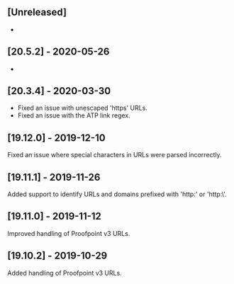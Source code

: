 ## [Unreleased]
-

## [20.5.2] - 2020-05-26
-


## [20.3.4] - 2020-03-30
- Fixed an issue with unescaped 'https' URLs.
- Fixed an issue with the ATP link regex.


## [19.12.0] - 2019-12-10
Fixed an issue where special characters in URLs were parsed incorrectly.


## [19.11.1] - 2019-11-26
Added support to identify URLs and domains prefixed with 'http:' or 'http:\\'.


## [19.11.0] - 2019-11-12
Improved handling of Proofpoint v3 URLs.


## [19.10.2] - 2019-10-29
Added handling of Proofpoint v3 URLs.
